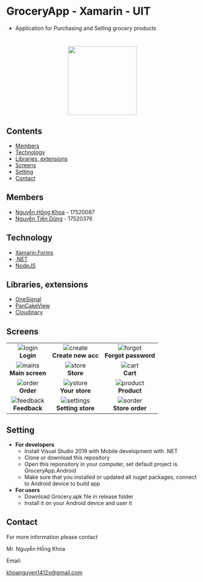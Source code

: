 # GroceryApp - Xamarin - UIT
* Application for Purchasing and Selling grocery products
#

<p align="center">
  <img width="180" height="180" src="https://image.flaticon.com/icons/svg/1205/1205047.svg">
</p>
 
## Contents
* [Members](#members)
* [Technology](#technology)
* [Libraries, extensions](#libraries-extensions)
* [Screens](#screens)
* [Setting](#setting)
* [Contact](#contact)


## Members
* [Nguyễn Hồng Khoa](https://github.com/khoanguyen1412) - 17520087
* [Nguyễn Tiến Dũng](https://github.com/tiendunghk) - 17520376

## Technology
* [Xamarin.Forms](https://dotnet.microsoft.com/apps/xamarin/xamarin-forms)
* [.NET](https://dotnet.microsoft.com/)
* [NodeJS](https://nodejs.org/en/)
## Libraries, extensions
* [OneSignal](https://onesignal.com/)
* [PanCakeView](https://github.com/sthewissen/Xamarin.Forms.PancakeView)
* [Cloudinary](https://cloudinary.com/)
## Screens
||||
|:---:|:---:|:---:|
|![login]<br>__Login__|![create]<br>__Create new acc__|![forgot]<br>__Forgot password__|
|![mains]<br>__Main screen__|![store]<br>__Store__|![cart]<br>__Cart__|
|![order]<br>__Order__|![ystore]<br>__Your store__|![product]<br>__Product__|
|![feedback]<br>__Feedback__|![settings]<br>__Setting store__|![sorder]<br>__Store order__|

## Setting
* __For developers__
   * Install Visual Studio 2019 with Mobile development with .NET
   * Clone or download this repository
   * Open this reponsitory in your computer, set default project is GroceryApp.Android
   * Make sure that you installed or updated all nuget packages, connect to Android device to build app
* __For users__
   * Download Grocery.apk file in release folder
   * Install it on your Android device and user it
## Contact
For more information please contact

Mr. Nguyễn Hồng Khoa

Email: 

[khoanguyen1412v@gmail.com](mailto:khoanguyen1412v@gmail.com)


[login]: https://didong.blob.core.windows.net/xamarin-blob/signin.jpg
[create]: https://didong.blob.core.windows.net/xamarin-blob/create.jpg
[forgot]: https://didong.blob.core.windows.net/xamarin-blob/forot.jpg
[mains]: https://didong.blob.core.windows.net/xamarin-blob/main.jpg
[store]: https://didong.blob.core.windows.net/xamarin-blob/store.jpg
[cart]: https://didong.blob.core.windows.net/xamarin-blob/cart.jpg
[order]: https://didong.blob.core.windows.net/xamarin-blob/order.jpg
[ystore]: https://didong.blob.core.windows.net/xamarin-blob/store.jpg
[product]: https://didong.blob.core.windows.net/xamarin-blob/product.jpg
[feedback]: https://didong.blob.core.windows.net/xamarin-blob/feedback.jpg
[settings]: https://didong.blob.core.windows.net/xamarin-blob/storeset.jpg
[sorder]: https://didong.blob.core.windows.net/xamarin-blob/orderstore.jpg
